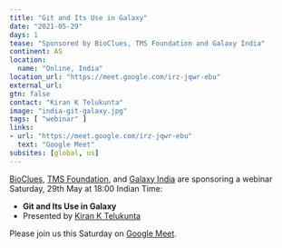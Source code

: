 ```yaml
---
title: "Git and Its Use in Galaxy"
date: "2021-05-29"
days: 1
tease: "Sponsored by BioClues, TMS Foundation and Galaxy India"
continent: AS
location:
  name: "Online, India"
location_url: "https://meet.google.com/irz-jqwr-ebu"
external_url: 
gtn: false
contact: "Kiran K Telukunta"
image: "india-git-galaxy.jpg"
tags: [ "webinar" ]
links:
- url: "https://meet.google.com/irz-jqwr-ebu"
  text: "Google Meet"
subsites: [global, us]
---
```


[BioClues](http://bioclues.org/), [TMS Foundation](https://indiayouth.info/), and [Galaxy India](https://www.galaxyproject.in/) are sponsoring a webinar Saturday, 29th May at 18:00 Indian Time:

* **Git and Its Use in Galaxy**
* Presented by [Kiran K Telukunta](https://scholar.google.com/citations?user=xb1wuJ8AAAAJ&hl=en)

Please join us this Saturday on [Google Meet](https://meet.google.com/irz-jqwr-ebu).
